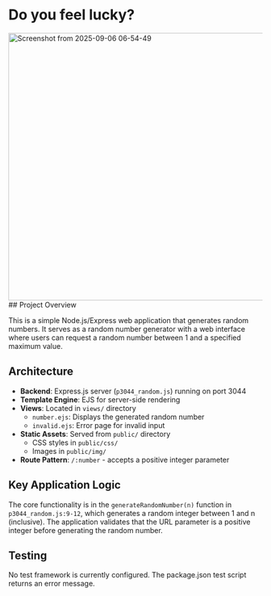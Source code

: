 # Do you feel lucky?
<img width="1109" height="530" alt="Screenshot from 2025-09-06 06-54-49" src="https://github.com/user-attachments/assets/2e357415-19e3-4926-b4d5-135c112ebcf6" />
## Project Overview

This is a simple Node.js/Express web application that generates random numbers. It serves as a random number generator with a web interface where users can request a random number between 1 and a specified maximum value.

## Architecture

- **Backend**: Express.js server (`p3044_random.js`) running on port 3044
- **Template Engine**: EJS for server-side rendering 
- **Views**: Located in `views/` directory
  - `number.ejs`: Displays the generated random number
  - `invalid.ejs`: Error page for invalid input
- **Static Assets**: Served from `public/` directory
  - CSS styles in `public/css/`
  - Images in `public/img/`
- **Route Pattern**: `/:number` - accepts a positive integer parameter

## Key Application Logic

The core functionality is in the `generateRandomNumber(n)` function in `p3044_random.js:9-12`, which generates a random integer between 1 and n (inclusive). The application validates that the URL parameter is a positive integer before generating the random number.

## Testing

No test framework is currently configured. The package.json test script returns an error message.
